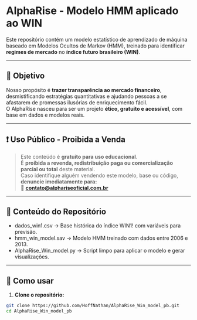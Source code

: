 # AlphaRise - Modelo HMM aplicado ao WIN

Este repositório contém um modelo estatístico de aprendizado de máquina baseado em Modelos Ocultos de Markov (HMM), treinado para identificar **regimes de mercado** no **índice futuro brasileiro (WIN)**.

---

## 📌 Objetivo

Nosso propósito é **trazer transparência ao mercado financeiro**, desmistificando estratégias quantitativas e ajudando pessoas a se afastarem de promessas ilusórias de enriquecimento fácil.  
O AlphaRise nasceu para ser um projeto **ético, gratuito e acessível**, com base em dados e modelos reais.

---

## ❗ Uso Público - Proibida a Venda

> Este conteúdo é **gratuito para uso educacional**.  
> É **proibida a revenda, redistribuição paga ou comercialização parcial ou total** deste material.  
> Caso identifique alguém vendendo este modelo, base ou código, **denuncie imediatamente para:**  
📩 **contato@alphariseoficial.com.br**

---

## 📁 Conteúdo do Repositório

- dados_win1.csv → Base histórica do índice WIN1! com variáveis para previsão.
- hmm_win_model.sav → Modelo HMM treinado com dados entre 2006 e 2013.
- AlphaRise_Win_model.py → Script limpo para aplicar o modelo e gerar visualizações.

---

## 🚀 Como usar

1. **Clone o repositório:**
```bash
git clone https://github.com/HoffNathan/AlphaRise_Win_model_pb.git
cd AlphaRise_Win_model_pb
